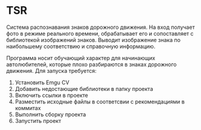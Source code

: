 # TSR
Система распознавания знаков дорожного движения.
На вход получает фото в режиме реального времени, обрабатывает его и сопоставляет с библиотекой изображений знаков. Выводит изображение знака по наибольшему соответствию и справочную информацию.

Программа носит обучающий характер для начинающих автолюбителей, которые плохо разбираются в знаках дорожного движения.
Для запуска требуется: 
1) Установить Emgu CV
2) Добавить недостающие библиотеки в папку проекта
3) Включить ссылки в проекте
4) Разместить исходные файлы в соответсвии с рекомендациями в коммитах
5) Выполнить сборку проекта
6) Запустить проект
